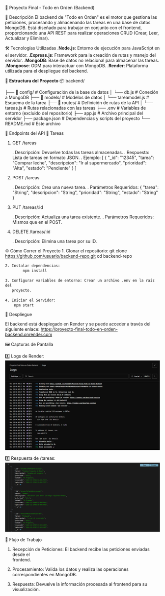 📝 Proyecto Final - Todo en Orden (Backend)

🚀 Descripción
El backend de "Todo en Orden" es el motor que gestiona las peticiones, procesando y almacenando las tareas en una base de datos MongoDB. Está diseñado para trabajar en conjunto con el frontend, proporcionando una API REST para realizar operaciones CRUD (Crear, Leer, Actualizar y Eliminar).

🛠 Tecnologías Utilizadas
.**Node.js**: Entorno de ejecución para JavaScript en el servidor.
.**Express.js**: Framework para la creación de rutas y manejo del servidor.
.**MongoDB**: Base de datos no relacional para almacenar las tareas.
.**Mongoose**: ODM para interactuar con MongoDB.
.**Render**: Plataforma utilizada para el despliegue del backend.

📂 **Estructura del Proyecto**
📦 backend/

├── 📁 config/         # Configuración de la base de datos
│   └── db.js          # Conexión a MongoDB
├── 📁 models/         # Modelos de datos
│   └── tareamodel.js  # Esquema de la tarea
├── 📁 routes/         # Definición de rutas de la API
│   └── tareas.js      # Rutas relacionadas con las tareas
├── .env               # Variables de entorno (excluido del repositorio)
├── app.js             # Archivo principal del servidor
├── package.json       # Dependencias y scripts del proyecto
└── README.md          # Este archivo


📡 Endpoints del API
🎯 Tareas
1. GET /tareas

    . Descripción: Devuelve todas las tareas almacenadas.
    . Respuesta: Lista de tareas en formato JSON.
    . Ejemplo:
            [
                {
                "_id": "12345",
                "tarea": "Comprar leche",
                "descripcion": "Ir al supermercado",
                "prioridad": "Alta",
                "estado": "Pendiente"
                }
            ]

2. POST /tareas

    . Descripción: Crea una nueva tarea.
    . Parámetros Requeridos:
                {
                "tarea": "String",
                "descripcion": "String",
                "prioridad": "String",
                "estado": "String"
                }
3. PUT /tareas/:id

    . Descripción: Actualiza una tarea existente.
    . Parámetros Requeridos: Mismos que en el POST.

4. DELETE /tareas/:id

    . Descripción: Elimina una tarea por su ID.

⚙️ Cómo Correr el Proyecto
    1. Clonar el repositorio:
            git clone https://github.com/usuario/backend-repo.git
            cd backend-repo

    2. Instalar dependencias:
            npm install

    3. Configurar variables de entorno: Crear un archivo .env en la raíz del  
       proyecto.

    4. Iniciar el Servidor:
        npm start

🚀 Despliegue

El backend está desplegado en Render y se puede acceder a través del siguiente enlace:
        https://proyecto-final-todo-en-orden-backend.onrender.com


🖼 Capturas de Pantalla

1️⃣ Logs de Render:
![Conexión a la base de datos y despliegue exitoso.](./images/render-logs.png)

2️⃣ Respuesta de /tareas:
![Ejemplo de tareas almacenadas en la base de datos.](./images/Base%20de%20datos.png)

🔄 Flujo de Trabajo
1. Recepción de Peticiones: El backend recibe las peticiones enviadas desde el  
   frontend.
   
2. Procesamiento: Valida los datos y realiza las operaciones correspondientes en 
   MongoDB.

3. Respuesta: Devuelve la información procesada al frontend para su 
   visualización.
